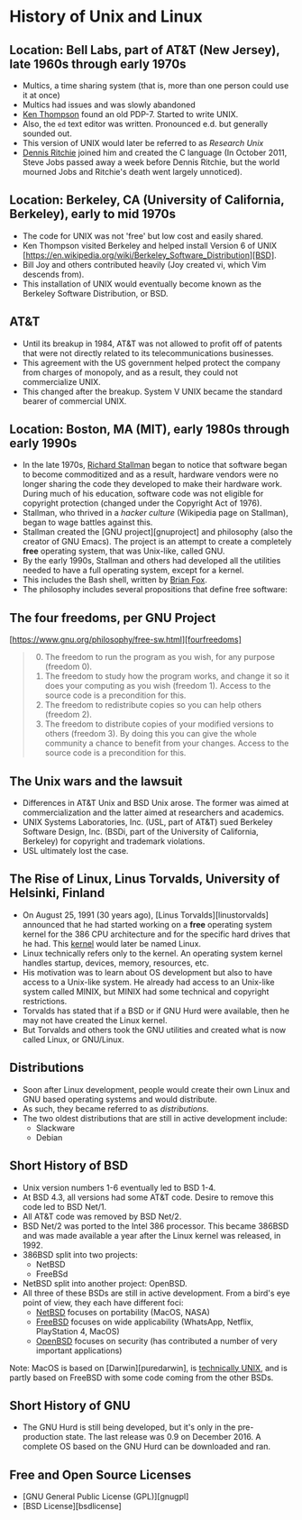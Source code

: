 # History of Unix and Linux

## Location: Bell Labs, part of AT&T (New Jersey), late 1960s through early 1970s

- Multics, a time sharing system (that is, more than one person could use it at once)
- Multics had issues and was slowly abandoned
- [Ken Thompson][thompson] found an old PDP-7. Started to write UNIX.
- Also, the ``ed`` text editor was written. Pronounced e.d. but generally sounded out.
- This version of UNIX would later be referred to as *Research Unix*
- [Dennis Ritchie][ritchie] joined him and created the C language (In October 2011, Steve Jobs passed away a week before Dennis Ritchie, but the world mourned Jobs and Ritchie's death went largely unnoticed).

## Location: Berkeley, CA (University of California, Berkeley), early to mid 1970s

- The code for UNIX was not 'free' but low cost and easily shared.
- Ken Thompson visited Berkeley and helped install Version 6 of UNIX [https://en.wikipedia.org/wiki/Berkeley_Software_Distribution][BSD].
- Bill Joy and others contributed heavily (Joy created vi, which Vim descends from).
- This installation of UNIX would eventually become known as the Berkeley Software Distribution, or BSD.

## AT&T

- Until its breakup in 1984, AT&T was not allowed to profit off of patents that were not directly related to its telecommunications businesses.
- This agreement with the US government helped protect the company from charges of monopoly, and as a result, they could not commercialize UNIX.
- This changed after the breakup. System V UNIX became the standard bearer of commercial UNIX.

## Location: Boston, MA (MIT), early 1980s through early 1990s

- In the late 1970s, [Richard Stallman][stallman] began to notice that software began to become commoditized and as a result, hardware vendors were no longer sharing the code they developed to make their hardware work. During much of his education, software code was not eligible for copyright protection (changed under the Copyright Act of 1976).
- Stallman, who thrived in a *hacker culture* (Wikipedia page on Stallman), began to wage battles against this.
- Stallman created the [GNU project][gnuproject] and philosophy (also the creator of GNU Emacs). The project is an attempt to create a completely **free** operating system, that was Unix-like, called GNU.
- By the early 1990s, Stallman and others had developed all the utilities needed to have a full operating system, except for a kernel.
- This includes the Bash shell, written by [Brian Fox][bfox].
- The philosophy includes several propositions that define free software:

## The four freedoms, per GNU Project

[https://www.gnu.org/philosophy/free-sw.html][fourfreedoms]

> 0. The freedom to run the program as you wish, for any purpose (freedom 0).
> 1. The freedom to study how the program works, and change it so it does your computing as you wish (freedom 1). Access to the source code is a precondition for this.
> 2. The freedom to redistribute copies so you can help others (freedom 2).
> 3. The freedom to distribute copies of your modified versions to others (freedom 3). By doing this you can give the whole community a chance to benefit from your changes. Access to the source code is a precondition for this.

## The Unix wars and the lawsuit

- Differences in AT&T Unix and BSD Unix arose. The former was aimed at commercialization and the latter aimed at researchers and academics.
- UNIX Systems Laboratories, Inc. (USL, part of AT&T) sued Berkeley Software Design, Inc. (BSDi, part of the University of California, Berkeley) for
  copyright and trademark violations.
- USL ultimately lost the case.

## The Rise of Linux, Linus Torvalds, University of Helsinki, Finland

- On August 25, 1991 (30 years ago), [Linus Torvalds][linustorvalds] announced that he had started working on a **free** operating system kernel for the 386 CPU architecture and for the specific hard drives that he had. This [kernel][kernel] would later be named Linux.
- Linux technically refers only to the kernel. An operating system kernel handles startup, devices, memory, resources, etc.
- His motivation was to learn about OS development but also to have access to a Unix-like system. He already had access to an Unix-like system called
  MINIX, but MINIX had some technical and copyright restrictions.
- Torvalds has stated that if a BSD or if GNU Hurd were available, then he may not have created the Linux kernel.
- But Torvalds and others took the GNU utilities and created what is now called Linux, or GNU/Linux.

## Distributions

- Soon after Linux development, people would create their own Linux and GNU based operating systems and would distribute.
- As such, they became referred to as *distributions*.
- The two oldest distributions that are still in active development include:
  - Slackware
  - Debian

## Short History of BSD

- Unix version numbers 1-6 eventually led to BSD 1-4.
- At BSD 4.3, all versions had some AT&T code. Desire to remove this code led to BSD Net/1.
- All AT&T code was removed by BSD Net/2.
- BSD Net/2 was ported to the Intel 386 processor. This became 386BSD and was made available a year after the Linux kernel was released, in 1992.
- 386BSD split into two projects:
  - NetBSD
  - FreeBSd
- NetBSD split into another project: OpenBSD.
- All three of these BSDs are still in active development. From a bird's eye point of view, they each have different foci:
  - [NetBSD][netbsd] focuses on portability (MacOS, NASA)
  - [FreeBSD][freebsd] focuses on wide applicability (WhatsApp, Netflix, PlayStation 4, MacOS)
  - [OpenBSD][openbsd] focuses on security (has contributed a number of very important applications)

Note: MacOS is based on [Darwin][puredarwin], is [technically UNIX][unix], and is partly based on FreeBSD with some code coming from the other BSDs.

## Short History of GNU

- The GNU Hurd is still being developed, but it's only in the pre-production state. The last release was 0.9 on December 2016. A complete OS based on the GNU Hurd can be downloaded and ran.

## Free and Open Source Licenses

- [GNU General Public License (GPL)][gnugpl]
- [BSD License][bsdlicense]

[thompson]:http://cs.bell-labs.co/who/ken/
[ritchie]:https://www.bell-labs.com/usr/dmr/www/
[stallman]:https://en.wikipedia.org/wiki/Richard_Stallman
[gnu_project]:https://www.gnu.org/gnu/gnu.html
[bfox]:https://opuslogica.com/
[four_freedoms]:https://www.gnu.org/philosophy/free-sw.html
[linus_torvalds]:https://www.cs.helsinki.fi/u/torvalds/
[kernel]:https://www.kernel.org/
[netbsd]:https://www.netbsd.org/
[freebsd]:https://www.freebsd.org/
[openbsd]:https://www.openbsd.org/
[pure_darwin]:http://www.puredarwin.org/
[unix]:https://www.opengroup.org/membership/forums/platform/unix
[gnu_gpl]:https://www.gnu.org/software/hurd/
[bsd_license]:https://opensource.org/licenses/BSD-3-Clause
[BSD]:https://en.wikipedia.org/wiki/Berkeley_Software_Distribution
